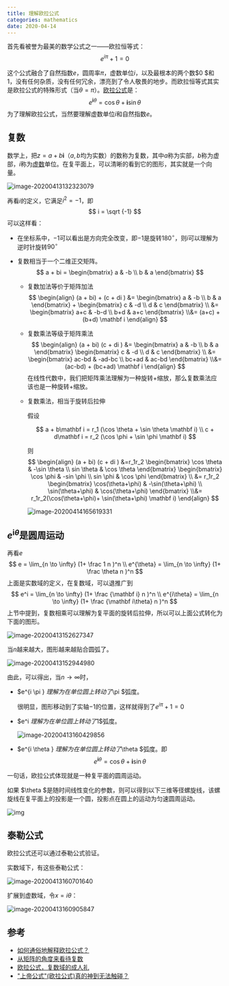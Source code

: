 ```yaml
---
title: 理解欧拉公式
categories: mathematics
date: 2020-04-14
---
```


首先看被誉为最美的数学公式之一——欧拉恒等式：
$$
e^{i\pi} + 1 =0
$$

这个公式融合了自然指数$e$，圆周率$\pi$，虚数单位$i$，以及最根本的两个数$0 $和 $1$，没有任何杂质，没有任何冗余，漂亮到了令人敬畏的地步。而欧拉恒等式其实是欧拉公式的特殊形式（当$\theta = \pi$）。[欧拉公式](https://zh.wikipedia.org/wiki/%E6%AD%90%E6%8B%89%E6%81%86%E7%AD%89%E5%BC%8F)是：
$$
e^{\mathbf i \theta} = \cos \theta + \mathbf i \sin \theta
$$
为了理解欧拉公式，当然要理解虚数单位$i$和自然指数$e$。

## 复数

数学上，把$z=a+b\mathbf i$（$a,b$均为实数）的数称为复数，其中$a$称为实部，$b$称为虚部，$i$称为[虚数](https://baike.baidu.com/item/虚数)单位。在复平面上，可以清晰的看到它的图形，其实就是一个向量。

![image-20200413132323079](images/image-20200413132323079.png)

再看$i$的定义，它满足$i^{2}=-1$，即
$$
i = \sqrt {-1}
$$
可以这样看：

- 在坐标系中，$-1$可以看出是方向完全改变，即$-1$是旋转$180^{\circ}$，则$i$可以理解为逆时针旋转$90^{\circ}$

- 复数相当于一个二维正交矩阵。
  $$
  a + bi = \begin{bmatrix} a  & -b \\ b & a  \end{bmatrix}
  $$
  
  - 复数加法等价于矩阵加法
    $$
    \begin{align}
    (a + bi) + (c + di ) &= \begin{bmatrix} a  & -b \\ b & a  \end{bmatrix} + \begin{bmatrix} c  & -d \\ d & c  \end{bmatrix} \\  &= \begin{bmatrix} a+c  & -b-d \\ b+d & a+c  \end{bmatrix} \\&= (a+c) + (b+d) \mathbf i
    \end{align}
    $$
  
  - 复数乘法等级于矩阵乘法
    $$
    \begin{align}
    (a + bi) (c + di ) &= \begin{bmatrix} a  & -b \\ b & a  \end{bmatrix}  \begin{bmatrix} c  & -d \\ d & c  \end{bmatrix} \\  &= \begin{bmatrix} ac-bd  & -ad-bc \\ bc+ad & ac-bd  \end{bmatrix} \\&= (ac-bd) + (bc+ad) \mathbf i
    \end{align}
    $$
  在线性代数中，我们把矩阵乘法理解为一种旋转+缩放，那么复数乘法应该也是一种旋转+缩放。
    
  - 复数乘法，相当于旋转后拉伸
  
    假设
  
    $$
    a + b\mathbf i = r_1 (\cos \theta + \sin \theta \mathbf i) \\ c + d\mathbf i = r_2 (\cos \phi + \sin \phi \mathbf i)
    $$
  
    则
    $$
    \begin{align}
    (a + bi) (c + di )  
     &=r_1r_2  \begin{bmatrix} \cos \theta  & -\sin \theta  \\ sin \theta  & \cos \theta  \end{bmatrix}  \begin{bmatrix} \cos \phi & -sin \phi \\ sin \phi & \cos \phi  \end{bmatrix} \\  &=  r_1r_2  \begin{bmatrix} \cos(\theta+\phi)  & -\sin(\theta+\phi) \\ \sin(\theta+\phi) & \cos(\theta+\phi)  \end{bmatrix} \\&= r_1r_2(\cos(\theta+\phi)+ \sin(\theta+\phi) \mathbf i)
    \end{align}
    $$
    
    ![image-20200414165619331](images/image-20200414165619331.png)

## $e^{\mathbf i \theta}$是圆周运动

再看$e$
$$
e = \lim_{n \to \infty} (1+ \frac 1 n )^n \\
e^{\theta} = \lim_{n \to \infty} (1+ \frac \theta n )^n
$$
上面是实数域的定义，在复数域，可以退推广到
$$
e^i = \lim_{n \to \infty} (1+ \frac {\mathbf i} n )^n \\
e^{i\theta} = \lim_{n \to \infty} (1+ \frac {\mathbf i\theta} n )^n
$$
上节中提到，复数相乘可以理解为复平面的旋转后拉伸，所以可以上面公式转化为下面的图形。

![image-20200413152627347](images/image-20200413152627347.png)

当$n$越来越大，图形越来越贴合圆弧了。

![image-20200413152944980](images/image-20200413152944980.png)

由此，可以得出，当$n \to \infty$时，

- $e^{i \pi } $理解为在单位圆上转动了$\pi $弧度。

  很明显，图形移动到了实轴$-1$的位置，这样就得到了$e^{i\pi} + 1 =0$

- $e^i $理解为在单位圆上转动了$1$弧度。

  ![image-20200413160429856](images/image-20200413160429856.png)

- $e^{i \theta } $理解为在单位圆上转动了$\theta $弧度。即
  $$
  e^{\mathbf i \theta} = \cos \theta + \mathbf i \sin \theta
  $$

一句话，欧拉公式体现就是一种复平面的圆周运动。

如果 $\theta $是随时间线性变化的参数，则可以得到以下三维等径螺旋线，该螺旋线在复平面上的投影是一个圆，投影点在圆上的运动为匀速圆周运动。

![img](images/v2-dd519fdba5ae7b4ba2b9a26ac158f7c5_720w.jpg)

## 泰勒公式

欧拉公式还可以通过泰勒公式验证。

实数域下，有这些泰勒公式：

![image-20200413160701640](images/image-20200413160701640.png)

扩展到虚数域，令$x=i\theta$：

![image-20200413160905847](images/image-20200413160905847.png)

## 参考

- [如何通俗地解释欧拉公式？](https://www.matongxue.com/madocs/8.html)
- [从矩阵的角度来看待复数](https://zhuanlan.zhihu.com/p/30251453)
- [欧拉公式，复数域的成人礼](https://www.matongxue.com/madocs/2066.html)
- ["上帝公式"(欧拉公式)真的神到无法触碰？](https://zhuanlan.zhihu.com/p/48392958)

